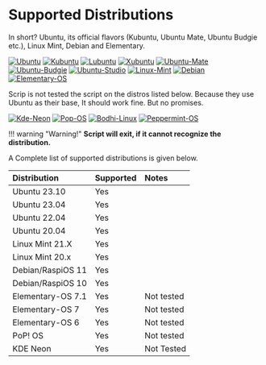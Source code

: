 # Supported Distributions

In short? Ubuntu, its official flavors (Kubuntu, Ubuntu Mate, Ubuntu Budgie etc.), Linux Mint, Debian and Elementary.

[![Ubuntu](https://static.prasadt.com/logo64/ubuntu.png)](https://www.ubuntu.com/desktop)
[![Kubuntu](https://static.prasadt.com/logo64/kubuntu.png)](https://kubuntu.org/)
[![Lubuntu](https://static.prasadt.com/logo64/lubuntu.png)](https://lubuntu.net/)
[![Xubuntu](https://static.prasadt.com/logo64/xubuntu.png)](https://xubuntu.net/)
[![Ubuntu-Mate](https://static.prasadt.com/logo64/ubuntu-mate.png)](https://ubuntu-mate.org/)
[![Ubuntu-Budgie](https://static.prasadt.com/logo64/ubuntu-budgie.png)](https://ubuntubudgie.org/)
[![Ubuntu-Studio](https://static.prasadt.com/logo64/ubuntu-studio.png)](https://ubuntustudio.org/)
[![Linux-Mint](https://static.prasadt.com/logo64/linux-mint.png)](https://www.linuxmint.com/)
[![Debian](https://static.prasadt.com/logo64/debian.png)](https://www.debian.org/)
[![Elementary-OS](https://static.prasadt.com/logo64/elementary-os.png)](https://elementary.io/)

Scrip is not tested the script on the distros listed below. Because they use Ubuntu as their base,
It should work fine. But no promises.

[![Kde-Neon](https://static.prasadt.com/logo64/kde-neon.png)](https://neon.kde.org/)
[![Pop-OS](https://static.prasadt.com/logo64/pop-os.png)](https://system76.com/pop)
[![Bodhi-Linux](https://static.prasadt.com/logo64/bodhi-linux.png)](https://www.bodhilinux.com/)
[![Peppermint-OS](https://static.prasadt.com/logo64/peppermint-os.png)](https://peppermintos.com/)

!!! warning "Warning!"
    **Script will exit, if it cannot recognize the distribution.**

A Complete  list of supported distributions is given below.

| Distribution       | Supported | Notes
| :----------------- | ----------| :------
| Ubuntu 23.10       | Yes       |
| Ubuntu 23.04       | Yes       |
| Ubuntu 22.04       | Yes       |
| Ubuntu 20.04       | Yes       |
| Linux Mint 21.X    | Yes       |
| Linux Mint 20.x    | Yes       |
| Debian/RaspiOS 11  | Yes       |
| Debian/RaspiOS 10  | Yes       |
| Elementary-OS 7.1  | Yes       | Not tested
| Elementary-OS 7    | Yes       | Not tested
| Elementary-OS 6    | Yes       | Not tested
| PoP! OS            | Yes       | Not tested
| KDE Neon           | Yes       | Not Tested
